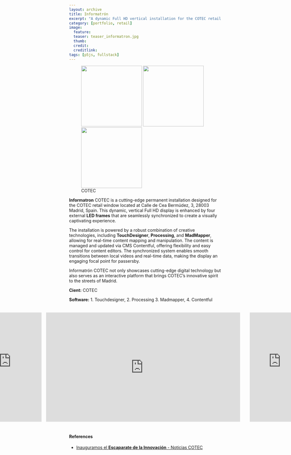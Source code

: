 ```yaml
---
layout: archive
title: Informatrón
excerpt: "A dynamic Full HD vertical installation for the COTEC retail window, powered by synchronized LED frames."
category: [portfolio, retail]
image: 
  feature: 
  teaser: teaser_informatron.jpg
  thumb: 
  credit: 
  creditlink: 
tags: [p5js, fullstack]
---
```


<style>

figure.third img.crop-center {
	height: 200px;
	object-fit: cover;
	object-position: center center;
}

figure.third img.crop-top {
	height: 200px;
	object-fit: cover;
	object-position: top center;
}

figure.third img.no-crop {
	height: auto;
	object-fit: contain;
}


 .video-row {
    display: flex;
    align-items: stretch;
    gap: 16px;
    max-width: 100%;
    padding: 20px;
    justify-content: center;
  }

  .vimeo-wrapper,
  .youtube-wrapper {
    position: relative;
    height: min(70vh, 360px); /* máx 450px */
    background: black;
    flex-shrink: 0;
  }

  .vimeo-wrapper {
    aspect-ratio: 9 / 16;
    width: auto;
  }

  .youtube-wrapper {
    flex-grow: 1;
    aspect-ratio: 16 / 9;
  }

  .video-row iframe {
    position: absolute;
    top: 0;
    left: 0;
    width: 100%;
    height: 100%;
    border: none;
  }

  @media (max-width: 768px) {
    .video-row {
      flex-direction: column;
      align-items: center;
    }
    .vimeo-wrapper,
    .youtube-wrapper {
      width: 90%;
      height: auto;
      aspect-ratio: auto;
    }
    .vimeo-wrapper {
      aspect-ratio: 9 / 16;
      margin-bottom: 12px;
    }
    .youtube-wrapper {
      aspect-ratio: 16 / 9;
    }
  }

</style>

<figure class="third">
	<img src="https://live.staticflickr.com/65535/54506508284_58269984b0.jpg" class="crop-center">
	<img src="https://live.staticflickr.com/65535/54506666400_7948005eef.jpg" class="crop-center">
	<img src="https://live.staticflickr.com/65535/54321544789_579ce329f3_z.jpg" class="crop-center">
	<figcaption>COTEC</figcaption>
</figure>


**Informatron** COTEC is a cutting-edge permanent installation designed for the COTEC retail window located at Calle de Cea Bermúdez, 3, 28003 Madrid, Spain. This dynamic, vertical Full HD display is enhanced by four external **LED frames** that are seamlessly synchronized to create a visually captivating experience.

The installation is powered by a robust combination of creative technologies, including **TouchDesigner**, **Processing**, and **MadMapper**, allowing for real-time content mapping and manipulation. The content is managed and updated via CMS Contentful, offering flexibility and easy control for content editors. The synchronized system enables smooth transitions between local videos and real-time data, making the display an engaging focal point for passersby.

Informatrón COTEC not only showcases cutting-edge digital technology but also serves as an interactive platform that brings COTEC’s innovative spirit to the streets of Madrid.

**Cient:** COTEC

**Software:** 1. Touchdesigner, 2. Processing 3. Madmapper, 4. Contentful

<div class="video-row">
  <!-- Vimeo vertical -->
  <div class="vimeo-wrapper">
    <iframe
      src="https://player.vimeo.com/video/1082689497?muted=1&loop=1&badge=0&autopause=0&background=1"
      allow="autoplay; fullscreen; picture-in-picture; clipboard-write; encrypted-media"
      title="Vimeo vertical">
    </iframe>
  </div>

  <!-- YouTube horizontal -->
  <div class="youtube-wrapper">
    <iframe
      src="https://www.youtube.com/embed/TdPQnIUi8QY?si=E9sA7DKTcCaw6QzF&autoplay=1&mute=1&loop=1&playlist=TdPQnIUi8QY&controls=0"
      allow="accelerometer; autoplay; clipboard-write; encrypted-media; gyroscope; picture-in-picture; web-share"
      allowfullscreen
      title="YouTube horizontal">
    </iframe>
  </div>

    <!-- Vimeo vertical -->
  <div class="vimeo-wrapper">
    <iframe
      src="https://player.vimeo.com/video/1082692145?muted=1&loop=1&badge=0&autopause=0&background=1"
      allow="autoplay; fullscreen; picture-in-picture; clipboard-write; encrypted-media"
      title="Vimeo vertical">
    </iframe>
  </div>
</div>


#### References

<ul>
<li><a href="https://cotec.es/noticias-cpt/inauguramos-el-escaparate-de-la-innovacion/ ">Inauguramos el <b>Escaparate de la Innovación</b> - Noticias COTEC</a></li>
</ul>
